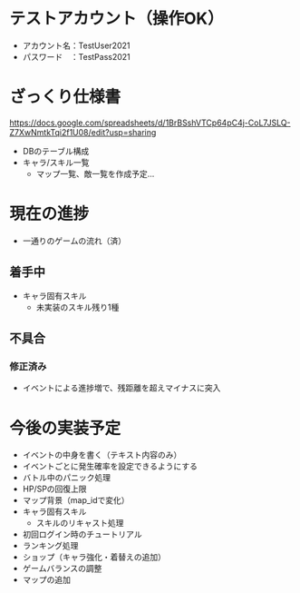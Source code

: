 # テストアカウント（操作OK）
- アカウント名：TestUser2021
- パスワード　：TestPass2021

# ざっくり仕様書
https://docs.google.com/spreadsheets/d/1BrBSshVTCp64pC4j-CoL7JSLQ-Z7XwNmtkTqi2f1U08/edit?usp=sharing
- DBのテーブル構成
- キャラ/スキル一覧
  - マップ一覧、敵一覧を作成予定…

# 現在の進捗
- 一通りのゲームの流れ（済）

## 着手中
- キャラ固有スキル
	- 未実装のスキル残り1種

## 不具合
### 修正済み
- イベントによる進捗増で、残距離を超えマイナスに突入

# 今後の実装予定
- イベントの中身を書く（テキスト内容のみ）
- イベントごとに発生確率を設定できるようにする
- バトル中のパニック処理
- HP/SPの回復上限
- マップ背景（map_idで変化）
- キャラ固有スキル
	- スキルのリキャスト処理
- 初回ログイン時のチュートリアル
- ランキング処理
- ショップ（キャラ強化・着替えの追加）
- ゲームバランスの調整
- マップの追加
